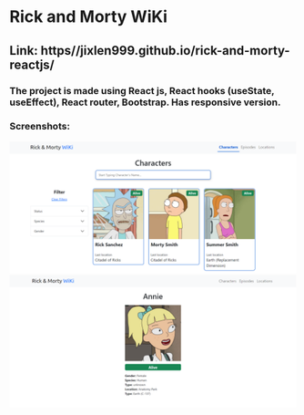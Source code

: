# Rick and Morty WiKi

## Link: https//jixlen999.github.io/rick-and-morty-reactjs/

### The project is made using React js, React hooks (useState, useEffect), React router, Bootstrap. Has responsive version.

### Screenshots:

![screenshot1](./screenshots/Screenshot1.png)
![screenshot2](./screenshots/Screenshot2.png)
